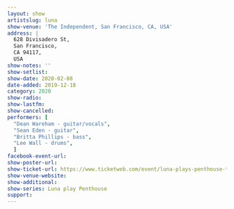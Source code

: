 ```yaml
---
layout: show
artistslug: luna
show-venue: 'The Independent, San Francisco, CA, USA'
address: |
  628 Divisadero St,
  San Francisco,
  CA 94117,
  USA
show-notes: ''
show-setlist: 
show-date: 2020-02-08
date-added: 2019-12-18
category: 2020
show-radio: 
show-lastfm: 
show-cancelled: 
performers: [
  "Dean Wareham - guitar/vocals",
  "Sean Eden - guitar",
  "Britta Phillips - bass",
  "Lee Wall - drums",
  ]
facebook-event-url: 
show-poster-url: 
show-ticket-url: https://www.ticketweb.com/event/luna-plays-penthouse-the-independent-tickets/10228185?pl=independentsf
show-venue-website: 
show-additional: 
show-series: Luna play Penthouse
support:
---
```

